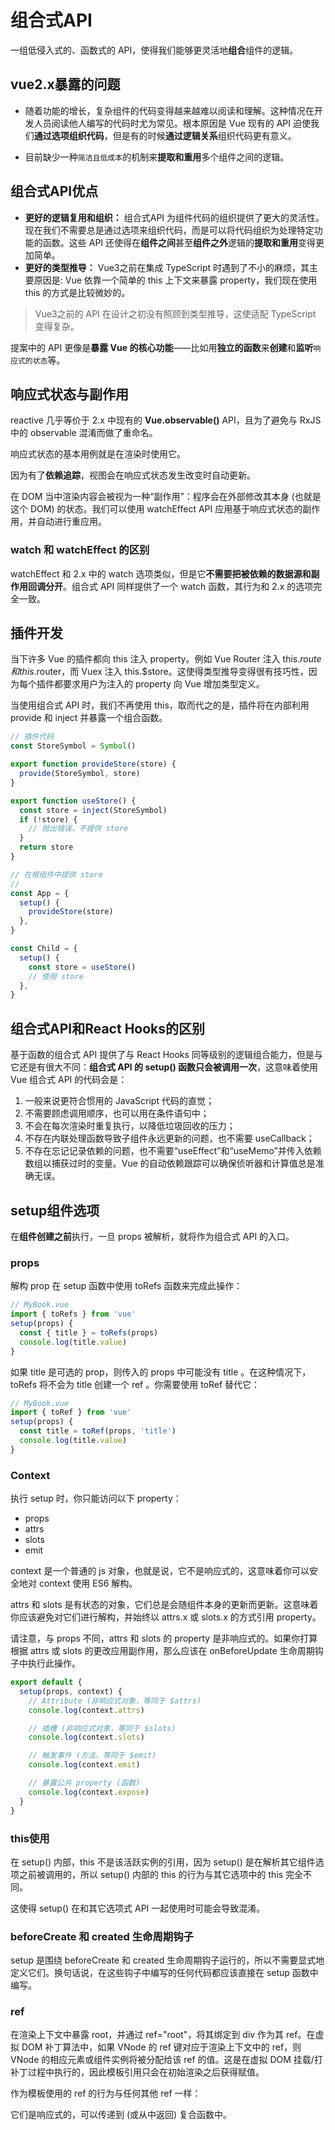 # 组合式API

一组低侵入式的、函数式的 API，使得我们能够更灵活地**组合**组件的逻辑。

## vue2.x暴露的问题

- 随着功能的增长，复杂组件的代码变得越来越难以阅读和理解。这种情况在开发人员阅读他人编写的代码时尤为常见。根本原因是 Vue 现有的 API 迫使我们**通过选项组织代码**，但是有的时候**通过逻辑关系**组织代码更有意义。

- 目前缺少一种`简洁且低成本`的机制来**提取和重用**多个组件之间的逻辑。

## 组合式API优点

- **更好的逻辑复用和组织：** 组合式API 为组件代码的组织提供了更大的灵活性。现在我们不需要总是通过选项来组织代码，而是可以将代码组织为处理特定功能的函数。这些 API 还使得在**组件之间**甚至**组件之外**逻辑的**提取和重用**变得更加简单。
- **更好的类型推导：** Vue3之前在集成 TypeScript 时遇到了不小的麻烦，其主要原因是: Vue 依靠一个简单的 this 上下文来暴露 property，我们现在使用 this 的方式是比较微妙的。

> Vue3之前的 API 在设计之初没有照顾到类型推导，这使适配 TypeScript 变得复杂。

提案中的 API 更像是**暴露 Vue 的核心功能**——比如用**独立的函数**来**创建**和**监听**`响应式的状态`等。

## 响应式状态与副作用

reactive 几乎等价于 2.x 中现有的 **Vue.observable()** API，且为了避免与 RxJS 中的 observable 混淆而做了重命名。

响应式状态的基本用例就是在渲染时使用它。

因为有了**依赖追踪**，视图会在响应式状态发生改变时自动更新。

在 DOM 当中渲染内容会被视为一种“副作用”：程序会在外部修改其本身 (也就是这个 DOM) 的状态。我们可以使用 watchEffect API 应用基于响应式状态的副作用，并自动进行重应用。

### watch 和 watchEffect 的区别

watchEffect 和 2.x 中的 watch 选项类似，但是它**不需要把被依赖的数据源和副作用回调分开**。组合式 API 同样提供了一个 watch 函数，其行为和 2.x 的选项完全一致。

## 插件开发

当下许多 Vue 的插件都向 this 注入 property。例如 Vue Router 注入 this.$route 和 this.$router，而 Vuex 注入 this.$store。这使得类型推导变得很有技巧性，因为每个插件都要求用户为注入的 property 向 Vue 增加类型定义。

当使用组合式 API 时，我们不再使用 this，取而代之的是，插件将在内部利用 provide 和 inject 并暴露一个组合函数。

```js
// 插件代码
const StoreSymbol = Symbol()

export function provideStore(store) {
  provide(StoreSymbol, store)
}

export function useStore() {
  const store = inject(StoreSymbol)
  if (!store) {
    // 抛出错误，不提供 store
  }
  return store
}

```

```javascript
// 在根组件中提供 store
//
const App = {
  setup() {
    provideStore(store)
  },
}

const Child = {
  setup() {
    const store = useStore()
    // 使用 store
  },
}

```

## 组合式API和React Hooks的区别

基于函数的组合式 API 提供了与 React Hooks 同等级别的逻辑组合能力，但是与它还是有很大不同：**组合式 API 的 setup() 函数只会被调用一次**，这意味着使用 Vue 组合式 API 的代码会是：

1. 一般来说更符合惯用的 JavaScript 代码的直觉；
2. 不需要顾虑调用顺序，也可以用在条件语句中；
3. 不会在每次渲染时重复执行，以降低垃圾回收的压力；
4. 不存在内联处理函数导致子组件永远更新的问题，也不需要 useCallback；
5. 不存在忘记记录依赖的问题，也不需要“useEffect”和“useMemo”并传入依赖数组以捕获过时的变量。Vue 的自动依赖跟踪可以确保侦听器和计算值总是准确无误。

## setup组件选项

在**组件创建之前**执行，一旦 props 被解析，就将作为组合式 API 的入口。

### props

解构 prop 在 setup 函数中使用 toRefs 函数来完成此操作：

```javascript
// MyBook.vue
import { toRefs } from 'vue'
setup(props) {
  const { title } = toRefs(props)
  console.log(title.value)
}
```

如果 title 是可选的 prop，则传入的 props 中可能没有 title 。在这种情况下，toRefs 将不会为 title 创建一个 ref 。你需要使用 toRef 替代它：

```javascript
// MyBook.vue
import { toRef } from 'vue'
setup(props) {
  const title = toRef(props, 'title')
  console.log(title.value)
}
```

### Context

执行 setup 时，你只能访问以下 property：

- props
- attrs
- slots
- emit

context 是一个普通的 js 对象，也就是说，它不是响应式的，这意味着你可以安全地对 context 使用 ES6 解构。

attrs 和 slots 是有状态的对象，它们总是会随组件本身的更新而更新。这意味着你应该避免对它们进行解构，并始终以 attrs.x 或 slots.x 的方式引用 property。

请注意，与 props 不同，attrs 和 slots 的 property 是非响应式的。如果你打算根据 attrs 或 slots 的更改应用副作用，那么应该在 onBeforeUpdate 生命周期钩子中执行此操作。

```javascript
export default {
  setup(props, context) {
    // Attribute (非响应式对象，等同于 $attrs)
    console.log(context.attrs)

    // 插槽 (非响应式对象，等同于 $slots)
    console.log(context.slots)

    // 触发事件 (方法，等同于 $emit)
    console.log(context.emit)

    // 暴露公共 property (函数)
    console.log(context.expose)
  }
}
```

### this使用

在 setup() 内部，this 不是该活跃实例的引用，因为 setup() 是在解析其它组件选项之前被调用的，所以 setup() 内部的 this 的行为与其它选项中的 this 完全不同。

这使得 setup() 在和其它选项式 API 一起使用时可能会导致混淆。

### beforeCreate 和 created 生命周期钩子

setup 是围绕 beforeCreate 和 created 生命周期钩子运行的，所以不需要显式地定义它们。换句话说，在这些钩子中编写的任何代码都应该直接在 setup 函数中编写。

### ref

在渲染上下文中暴露 root，并通过 ref="root"，将其绑定到 div 作为其 ref。在虚拟 DOM 补丁算法中，如果 VNode 的 ref 键对应于渲染上下文中的 ref，则 VNode 的相应元素或组件实例将被分配给该 ref 的值。这是在虚拟 DOM 挂载/打补丁过程中执行的，因此模板引用只会在初始渲染之后获得赋值。

作为模板使用的 ref 的行为与任何其他 ref 一样：

它们是响应式的，可以传递到 (或从中返回) 复合函数中。 

